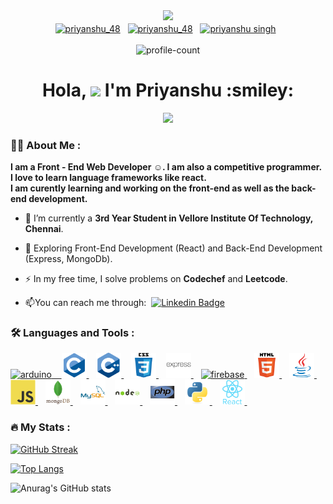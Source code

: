 <div id="header" align="center">
  <img src="https://media.giphy.com/media/gjrYDwbjnK8x36xZIO/giphy.gif" width="100"/>
  
  <div id="badges">
  <a href="https://www.codechef.com/users/priyanshu_48" target="blank"><img align="center" src="https://user-images.githubusercontent.com/107169043/193499090-e8a3a156-d234-4291-8577-95e269ee83d5.png" alt="priyanshu_48" height="40" width="40" /></a>&nbsp;&nbsp;
  <a href="https://www.leetcode.com/priyanshu_48" target="blank"><img align="center" src="https://raw.githubusercontent.com/rahuldkjain/github-profile-readme-generator/master/src/images/icons/Social/leet-code.svg" alt="priyanshu_48" height="40" width="40" /></a>&nbsp;&nbsp;
  <a href="https://www.linkedin.com/in/priyanshu-singh-8692aa1b7/" target="blank"><img align="center" src="https://raw.githubusercontent.com/rahuldkjain/github-profile-readme-generator/master/src/images/icons/Social/linked-in-alt.svg" alt="priyanshu singh" height="30" width="40" /></a>&nbsp;&nbsp;

  </div>
  <br>
  <img src="https://komarev.com/ghpvc/?username=Priyanshu-Singh-1&style=flat-square&color=blue" alt="profile-count"/>
  
  <h1>
  <b>
  Hola,
  <img src="https://media.giphy.com/media/hvRJCLFzcasrR4ia7z/giphy.gif" width="30px"/> I'm Priyanshu :smiley:</b>
  </h1>
  
  <div align="center">
  <img src="https://mir-s3-cdn-cf.behance.net/project_modules/max_1200/22b22287602523.5dbd29081561d.gif" />
  </div>

</div>

### :man_technologist: About Me :
<b>I am a Front - End Web Developer :relaxed:. I am also a competitive programmer. I love to learn language frameworks like react. 
<br>I am curently learning and working on the front-end as well as the back-end development.</b>

- :telescope: I’m currently a <b>3rd Year Student in Vellore Institute Of Technology, Chennai</b>.

- :seedling: Exploring Front-End Development (React) and Back-End Development (Express, MongoDb).

- :zap: In my free time, I solve problems on <b>Codechef</b> and <b>Leetcode</b>.

- :mailbox:You can reach me through: &nbsp;[![Linkedin Badge](https://img.shields.io/badge/-Priyanshu-blue?style=flat&logo=Linkedin&logoColor=white)](https://www.linkedin.com/in/priyanshu-singh-8692aa1b7/)

### :hammer_and_wrench: Languages and Tools :

<p align="left"> <a href="https://www.arduino.cc/" target="_blank" rel="noreferrer"> <img src="https://cdn.worldvectorlogo.com/logos/arduino-1.svg" alt="arduino" width="40" height="40"/> &nbsp;&nbsp;
</a> <a href="https://www.cprogramming.com/" target="_blank" rel="noreferrer"> <img src="https://raw.githubusercontent.com/devicons/devicon/master/icons/c/c-original.svg" alt="c" width="40" height="40"/> </a> &nbsp;&nbsp;
<a href="https://www.w3schools.com/cpp/" target="_blank" rel="noreferrer"> <img src="https://raw.githubusercontent.com/devicons/devicon/master/icons/cplusplus/cplusplus-original.svg" alt="cplusplus" width="40" height="40"/> </a> &nbsp;&nbsp;
<a href="https://www.w3schools.com/css/" target="_blank" rel="noreferrer"> <img src="https://raw.githubusercontent.com/devicons/devicon/master/icons/css3/css3-original-wordmark.svg" alt="css3" width="40" height="40"/> </a> &nbsp;&nbsp;
<a href="https://expressjs.com" target="_blank" rel="noreferrer"> <img src="https://raw.githubusercontent.com/devicons/devicon/master/icons/express/express-original-wordmark.svg" alt="express" width="40" height="40"/> </a> &nbsp;&nbsp;
<a href="https://firebase.google.com/" target="_blank" rel="noreferrer"> <img src="https://www.vectorlogo.zone/logos/firebase/firebase-icon.svg" alt="firebase" width="40" height="40"/> </a> &nbsp;&nbsp;
<a href="https://www.w3.org/html/" target="_blank" rel="noreferrer"> <img src="https://raw.githubusercontent.com/devicons/devicon/master/icons/html5/html5-original-wordmark.svg" alt="html5" width="40" height="40"/> </a> &nbsp;&nbsp;
<a href="https://www.java.com" target="_blank" rel="noreferrer"> <img src="https://raw.githubusercontent.com/devicons/devicon/master/icons/java/java-original.svg" alt="java" width="40" height="40"/> </a> &nbsp;&nbsp;
<a href="https://developer.mozilla.org/en-US/docs/Web/JavaScript" target="_blank" rel="noreferrer"> <img src="https://raw.githubusercontent.com/devicons/devicon/master/icons/javascript/javascript-original.svg" alt="javascript" width="40" height="40"/> </a> &nbsp;&nbsp;
<a href="https://www.mongodb.com/" target="_blank" rel="noreferrer"> <img src="https://raw.githubusercontent.com/devicons/devicon/master/icons/mongodb/mongodb-original-wordmark.svg" alt="mongodb" width="40" height="40"/> </a> &nbsp;&nbsp;
<a href="https://www.mysql.com/" target="_blank" rel="noreferrer"> <img src="https://raw.githubusercontent.com/devicons/devicon/master/icons/mysql/mysql-original-wordmark.svg" alt="mysql" width="40" height="40"/> </a> &nbsp;&nbsp;
<a href="https://nodejs.org" target="_blank" rel="noreferrer"> <img src="https://raw.githubusercontent.com/devicons/devicon/master/icons/nodejs/nodejs-original-wordmark.svg" alt="nodejs" width="40" height="40"/> </a> &nbsp;&nbsp;
<a href="https://www.php.net" target="_blank" rel="noreferrer"> <img src="https://raw.githubusercontent.com/devicons/devicon/master/icons/php/php-original.svg" alt="php" width="40" height="40"/> </a> &nbsp;&nbsp;
<a href="https://www.python.org" target="_blank" rel="noreferrer"> <img src="https://raw.githubusercontent.com/devicons/devicon/master/icons/python/python-original.svg" alt="python" width="40" height="40"/> </a> &nbsp;&nbsp;
<a href="https://reactjs.org/" target="_blank" rel="noreferrer"> <img src="https://raw.githubusercontent.com/devicons/devicon/master/icons/react/react-original-wordmark.svg" alt="react" width="40" height="40"/> </a> &nbsp;&nbsp;
</p>

### :fire: My Stats :

<div id="stats" align="left">

[![GitHub Streak](https://streak-stats.demolab.com?user=Priyanshu-Singh-1&theme=radical&date_format=%5BY%20%5DM%20j)](https://git.io/streak-stats)

[![Top Langs](https://github-readme-stats.vercel.app/api/top-langs/?username=Priyanshu-Singh-1&layout=compact&theme=radical)](https://github.com/anuraghazra/github-readme-stats)

![Anurag's GitHub stats](https://github-readme-stats.vercel.app/api?username=Priyanshu-Singh-1&show_icons=true&theme=radical)

</div>



